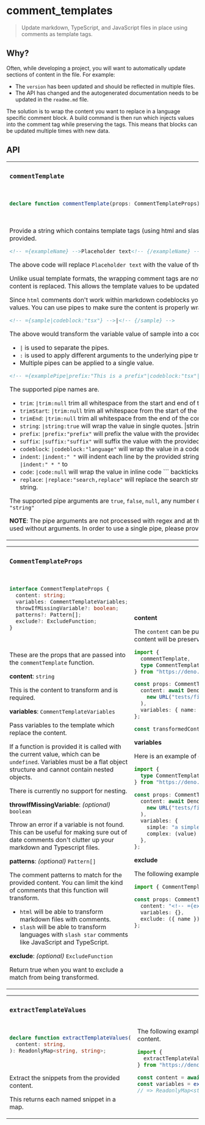 # comment_templates

> Update markdown, TypeScript, and JavaScript files in place using comments as template tags.

## Why?

Often, while developing a project, you will want to automatically update sections of content in the file. For example:

- The `version` has been updated and should be reflected in multiple files.
- The API has changed and the autogenerated documentation needs to be updated in the `readme.md` file.

The solution is to wrap the content you want to replace in a language specific comment block. A build command is then run which injects values into the comment tag while preserving the tags. This means that blocks can be updated multiple times with new data.

## API

<!-- ={apiDocs} --><table><tr><td width="400px" valign="top">

### `commentTemplate`

<br />

```ts
declare function commentTemplate(props: CommentTemplateProps): string;
```

<br />

<!-- ={modCommentTemplate|prefix:"\n"|indent:" * "|suffix:"\n * "} -->

Provide a string which contains template tags (using html and slash comments) that should be replaced with the variables provided.

```md
<!-- ={exampleName} -->Placeholder text<!-- {/exampleName} -->
```

The above code will replace `Placeholder text` with the value of the `name` variable.

Unlike usual template formats, the wrapping comment tags are not not processed by the template engine. Only the wrapped content is replaced. This allows the template values to be updated continually.

Since `html` comments don't work within markdown codeblocks you should pass the full codeblock as one of the variable values. You can use pipes to make sure the content is properly wrapped as a codeblock.

```md
<!-- ={sample|codeblock:"tsx"} -->|<!-- {/sample} -->
```

The above would transform the variable value of sample into a codeblock with the language `tsx`.

- `|` is used to separate the pipes.
- `:` is used to apply different arguments to the underlying pipe transformation.
- Multiple pipes can be applied to a single value.

```md
<!-- ={examplePipe|prefix:"This is a prefix"|codeblock:"tsx"|suffix:"This is a suffix"} --><!-- {/examplePipe} -->
```

The supported pipe names are.

- `trim`: `|trim:null` trim all whitespace from the start and end of the content.
- `trimStart`: `|trim:null` trim all whitespace from the start of the content.
- `trimEnd`: `|trim:null` trim all whitespace from the end of the content.
- `string`: `|string:true` will wrap the value in single quotes. |string:false` will wrap the value in double quotes.
- `prefix`: `|prefix:"prefix"` will prefix the value with the provided string.
- `suffix`: `|suffix:"suffix"` will suffix the value with the provided string.
- `codeblock`: `|codeblock:"language"` will wrap the value in a codeblock with the provided language and set the indentation.
- `indent`: `|indent:" "` will indent each line by the provided string. This can be used to provide custom prefixes like `|indent:" * "` to
- `code`: `|code:null` will wrap the value in inline code `\`` backticks.
- `replace`: `|replace:"search,replace"` will replace the search string with the replacement where the `,` is used to split the string.

The supported pipe arguments are `true`, `false`, `null`, any number `0123456789_` and any string wrapped in double quotes `"string"`

**NOTE**: The pipe arguments are not processed with regex and at the moment the regex is timing out when a single pipe is used without arguments. In order to use a single pipe, please provide an argument, even if it is an empty string.

</td><td width="600px"><br />

```ts
import {
  commentTemplate,
} from "https://deno.land/x/comment_templates@0.1.0/mod.ts";
import { assertEquals } from "./tests/deps.ts";

const exampleVersion = "2.1.0";
const exampleName = "Comment Template!";
const fileUrl = new URL("tests/fixtures/sample.md", import.meta.url);
const content = await Deno.readTextFile(fileUrl);

// Transform and use the variables in the content.
const transformed = commentTemplate({
  content,
  variables: { exampleVersion, exampleName },
});

assertEquals(
  transformed,
  `# <!-- ={exampleName} -->CommentTemplate!<!-- {/exampleName} --><!-- ={exampleVersion|prefix:"@"|code:null} -->\`@2.1.0\`<!-- {/exampleVersion} -->\n`,
);
```

**Before:** `readme.md`

```md
# <!-- ={name} --><!-- {/name} --><!-- ={version|prefix:"@"|code:null} --><!-- {/version} -->
```

**After:** `readme.md`

```md
# <!-- ={name} -->package<!-- {/name} --><!-- ={version} -->`@2.1.0`<!-- {/version} -->
```

<!-- {/modCommentTemplate} -->

</td></tr></table>

<table><tr><td width="400px" valign="top">

### `CommentTemplateProps`

<br />

```ts
interface CommentTemplateProps {
  content: string;
  variables: CommentTemplateVariables;
  throwIfMissingVariable?: boolean;
  patterns?: Pattern[];
  exclude?: ExcludeFunction;
}
```

<br />

These are the props that are passed into the `commentTemplate` function.

**content**: `string`

This is the content to transform and is required.

**variables**: `CommentTemplateVariables`

Pass variables to the template which replace the content.

If a function is provided it is called with the current value, which can be `undefined`. Variables must be a flat object structure and cannot contain nested objects.

There is currently no support for nesting.

**throwIfMissingVariable**: _(optional)_ `boolean`

Throw an error if a variable is not found. This can be useful for making sure out of date comments don't clutter up your markdown and Typescript files.

**patterns**: _(optional)_ `Pattern[]`

The comment patterns to match for the provided content. You can limit the kind of comments that this function will transform.

- `html` will be able to transform markdown files with comments.
- `slash` will be able to transform languages with `slash star` comments like JavaScript and TypeScript.

**exclude**: _(optional)_ `ExcludeFunction`

Return true when you want to exclude a match from being transformed.

</td><td width="600px"><br />

**content**

The `content` can be pulled in from a file and then written back to the same file. All non-related content will be preserved.

```ts
import {
  commentTemplate,
  type CommentTemplateProps,
} from "https://deno.land/x/comment_templates@0.0.0/mod.ts";

const props: CommentTemplateProps = {
  content: await Deno.readTextFile(
    new URL("tests/fixtures/sample.md", import.meta.url),
  ),
  variables: { name: "Deno" },
};

const transformedContent = commentTemplate(props);
```

**variables**

Here is an example of creating variables with both a function and a string.

```ts
import {
  type CommentTemplateProps,
} from "https://deno.land/x/comment_templates@0.0.0/mod.ts";

const props: CommentTemplateProps = {
  content: await Deno.readTextFile(
    new URL("tests/fixtures/sample.md", import.meta.url),
  ),
  variables: {
    simple: "a simple string",
    complex: (value) => value ? `${value} is complex` : "seems undefined",
  },
};
```

**exclude**

The following example excludes a match based on the provided name.

```ts
import { CommentTemplateProps } from "https://deno.land/x/comment_templates@0.0.0/mod.ts";

const props: CommentTemplateProps = {
  content: "<!-- ={excludedName} --><!-- {/excludedName} -->",
  variables: {},
  exclude: ({ name }) => name.startsWith("excluded"),
};
```

</td></tr></table>

<table><tr><td width="400px" valign="top">

### `extractTemplateValues`

<br />

```ts
declare function extractTemplateValues(
  content: string,
): ReadonlyMap<string, string>;
```

<br />

<!-- ={modExtractTemplateValues|prefix:"\n"|indent:" * "|suffix:"\n * "} -->

Extract the snippets from the provided content.

This returns each named snippet in a map.

</td><td width="600px"><br />

The following example extracts the snippets from the provided content.

```ts
import {
  extractTemplateValues,
} from "https://deno.land/x/comment_templates@0.1.0/mod.ts";

const content = await Deno.readTextFile("./mod.d.md");
const variables = extractTemplateValues(content);
// => ReadonlyMap<string, string>
```

<!-- {/modExtractTemplateValues} -->

</td></tr></table>
<!-- {/apiDocs}-->
